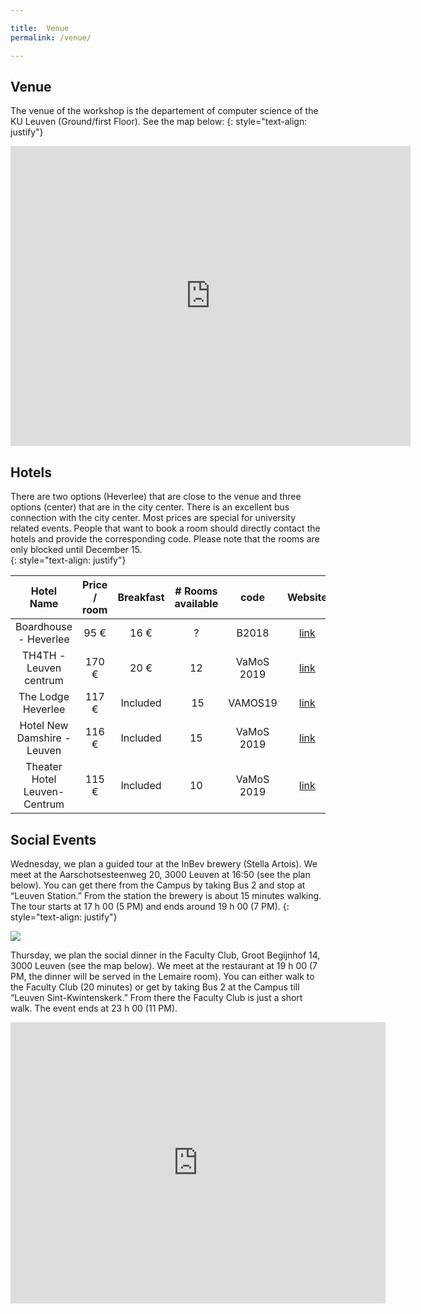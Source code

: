 ```yaml
---

title:  Venue
permalink: /venue/

---
```





Venue
--------------------------------------------------------------------------------------------

The venue of the workshop is the departement of computer science of the KU Leuven (Ground/first Floor). See the map below:
{: style="text-align: justify"}  


<iframe src="https://www.google.com/maps/embed?pb=!1m18!1m12!1m3!1d1323.236737830448!2d4.6776858473781395!3d50.86411998766301!2m3!1f0!2f0!3f0!3m2!1i1024!2i768!4f13.1!3m3!1m2!1s0x47c16110fd300347%3A0x46c648b1747e02ae!2sDepartment+of+Computer+Science!5e0!3m2!1sfr!2sbe!4v1539935384276" width="640" height="480" frameborder="0" style="border:0" allowfullscreen></iframe>




Hotels
--------------------------------------------------------------------------------------------


There are two options (Heverlee) that are close to the venue and three options (center) that are in the city center. There is an excellent bus connection with the city center. Most prices are special for university related events. People that want to book a room should directly contact the hotels and provide the corresponding code. Please note that the rooms are only blocked until December 15.  
{: style="text-align: justify"}


| Hotel Name    | Price / room  | Breakfast  |  # Rooms available | code | Website | Phone Number |
| :-------------: |:-------------:| :-----:|  :-----:| :-----:| :-----:| :-----:|
 Boardhouse - Heverlee | 95 € | 16 € |  ? | B2018  | [link](https://www.boardhouse.be/) | +32 16314444 |
 TH4TH - Leuven centrum | 170 € | 20 € | 12 | VaMoS 2019 | [link](http://www.th4th.com/en) | +32 16227554 |
 The Lodge Heverlee | 117 € | Included | 15 | VAMOS19 | [link](https://lodge-hotels.be/en/hotels/b/the-lodge-heverlee-1) | +32 16509509 |
 Hotel New Damshire - Leuven | 116 € | Included | 15 | VaMoS 2019 | [link](https://www.lodge-hotels.be/en/hotels/b/new-damshire-leuven) | +32 16745245 |
 Theater Hotel Leuven-Centrum | 115 € | Included | 10 | VaMoS 2019 | [link](https://lodge-hotels.be/nl/hotels/b/theater-hotel-leuven) | +32 16222819 |

Social Events
--------------------------------------------------------------------------------------------

Wednesday, we plan a guided tour at the InBev brewery (Stella Artois).  We meet at the Aarschotsesteenweg 20, 3000 Leuven at 16:50 (see the plan below). You can get there from the Campus by taking Bus 2 and stop at “Leuven Station.” From the station the brewery is about 15 minutes walking. The tour starts at 17 h 00 (5 PM) and ends around 19 h 00 (7 PM).
{: style="text-align: justify"}

![](https://vamos2019.github.io/img/Stella.png)


Thursday, we plan the social dinner in the Faculty Club, Groot Begijnhof 14, 3000 Leuven (see the map below). We meet at the restaurant at 19 h 00 (7 PM, the dinner will be served in the Lemaire room). You can either walk to the Faculty Club (20 minutes) or get by taking Bus 2 at the Campus till “Leuven Sint-Kwintenskerk.” From there the Faculty Club is just a short walk. The event ends at 23 h 00 (11 PM).

<iframe src="https://www.google.com/maps/embed?pb=!1m14!1m8!1m3!1d5035.825185668852!2d4.6906418!3d50.8698179!3m2!1i1024!2i768!4f13.1!3m3!1m2!1s0x47c1612699e8a719%3A0xf59ac7260b4f5627!2sFaculty+Club!5e0!3m2!1sen!2sbe!4v1549298817784" width="600" height="450" frameborder="0" style="border:0" allowfullscreen></iframe>
